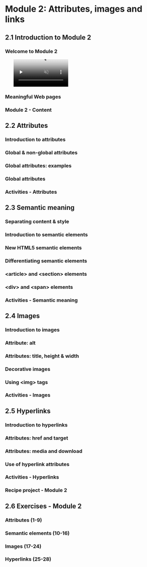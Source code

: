 # Module 2: Attributes, images and links


## 2.1 Introduction to Module 2

### Welcome to Module 2

<video src="https://edx-video.net/W3CHTM502016-V014600_DTH.mp4" preload="none" loop="loop" controls="controls" style="margin-left: 2em;" muted="" poster="http://www.multipelife.com/wp-content/uploads/2016/08/video-converter-software.png" width="180">
  <track src="https://courses.edx.org/courses/course-v1:W3Cx+HTML5.0x+1T2019/xblock/block-v1:W3Cx+HTML5.0x+1T2019+type@video+block@7f247e6d116540ba8b4c263a05631dea/handler/transcript/download" kind="captions" srclang="en" label="English" default>
  Your browser does not support the HTML5 video element.
</video><br/>


### Meaningful Web pages



### Module 2 - Content



## 2.2 Attributes

### Introduction to attributes



### Global & non-global attributes



### Global attributes: examples



### Global attributes



### Activities - Attributes



## 2.3 Semantic meaning

### Separating content & style



### Introduction to semantic elements



### New HTML5 semantic elements



### Differentiating semantic elements



### &lt;article&gt; and &lt;section&gt; elements



### &lt;div&gt; and &lt;span&gt; elements



### Activities - Semantic meaning



## 2.4 Images

### Introduction to images



### Attribute: alt



### Attributes: title, height & width



### Decorative images



### Using &lt;img&gt; tags



### Activities - Images



## 2.5 Hyperlinks

### Introduction to hyperlinks



### Attributes: href and target



### Attributes: media and download



### Use of hyperlink attributes



### Activities - Hyperlinks



### Recipe project - Module 2



## 2.6 Exercises - Module 2


### Attributes (1-9)



### Semantic elements (10-16)



### Images (17-24)



### Hyperlinks (25-28)


